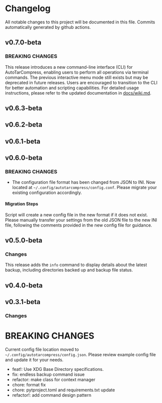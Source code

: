 # Changelog
All notable changes to this project will be documented in this file. Commits automatically generated by github actions.

## v0.7.0-beta
### BREAKING CHANGES
This release introduces a new command-line interface (CLI) for AutoTarCompress, enabling users to perform all operations via terminal commands. The previous interactive menu mode still exists but may be deprecated in future releases. Users are encouraged to transition to the CLI for better automation and scripting capabilities. For detailed usage instructions, please refer to the updated documentation in [docs/wiki.md](docs/wiki.md).

## v0.6.3-beta
## v0.6.2-beta
## v0.6.1-beta
## v0.6.0-beta
### BREAKING CHANGES
- The configuration file format has been changed from JSON to INI. Now located at `~/.config/autotarcompress/config.conf`. Please migrate your existing configuration accordingly.

#### Migration Steps
Script will create a new config file in the new format if it does not exist. Please manually transfer your settings from the old JSON file to the new INI file, following the comments provided in the new config file for guidance.

## v0.5.0-beta
### Changes
This release adds the `info` command to display details about the latest backup, including directories backed up and backup file status.

## v0.4.0-beta
## v0.3.1-beta
### Changes
# BREAKING CHANGES
Current config file location moved to `~/.config/autotarcompress/config.json`. Please review example config file and update it for your needs.
  
  - feat!: Use XDG Base Directory specifications.
  - fix: endless backup command issue
  - refactor: make class for context manager
  - chore: format fix
  - chore: pytproject.toml and requirements.txt update
  - refactor!: add command design pattern